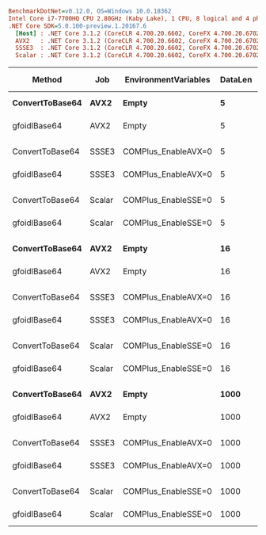 ``` ini

BenchmarkDotNet=v0.12.0, OS=Windows 10.0.18362
Intel Core i7-7700HQ CPU 2.80GHz (Kaby Lake), 1 CPU, 8 logical and 4 physical cores
.NET Core SDK=5.0.100-preview.1.20167.6
  [Host] : .NET Core 3.1.2 (CoreCLR 4.700.20.6602, CoreFX 4.700.20.6702), X64 RyuJIT
  AVX2   : .NET Core 3.1.2 (CoreCLR 4.700.20.6602, CoreFX 4.700.20.6702), X64 RyuJIT
  SSSE3  : .NET Core 3.1.2 (CoreCLR 4.700.20.6602, CoreFX 4.700.20.6702), X64 RyuJIT
  Scalar : .NET Core 3.1.2 (CoreCLR 4.700.20.6602, CoreFX 4.700.20.6702), X64 RyuJIT


```
|          Method |    Job | EnvironmentVariables | DataLen |        Mean |     Error |    StdDev | Ratio | RatioSD |  Gen 0 | Gen 1 | Gen 2 | Allocated |
|---------------- |------- |--------------------- |-------- |------------:|----------:|----------:|------:|--------:|-------:|------:|------:|----------:|
| **ConvertToBase64** |   **AVX2** |                **Empty** |       **5** |    **23.77 ns** |  **0.378 ns** |  **0.335 ns** |  **1.00** |    **0.00** | **0.0127** |     **-** |     **-** |      **40 B** |
|    gfoidlBase64 |   AVX2 |                Empty |       5 |    24.26 ns |  0.213 ns |  0.199 ns |  1.02 |    0.01 | 0.0127 |     - |     - |      40 B |
|                 |        |                      |         |             |           |           |       |         |        |       |       |           |
| ConvertToBase64 |  SSSE3 |  COMPlus_EnableAVX=0 |       5 |    24.55 ns |  0.621 ns |  0.715 ns |  1.00 |    0.00 | 0.0127 |     - |     - |      40 B |
|    gfoidlBase64 |  SSSE3 |  COMPlus_EnableAVX=0 |       5 |    24.60 ns |  0.542 ns |  0.507 ns |  1.00 |    0.02 | 0.0127 |     - |     - |      40 B |
|                 |        |                      |         |             |           |           |       |         |        |       |       |           |
| ConvertToBase64 | Scalar |  COMPlus_EnableSSE=0 |       5 |    23.93 ns |  0.340 ns |  0.318 ns |  1.00 |    0.00 | 0.0127 |     - |     - |      40 B |
|    gfoidlBase64 | Scalar |  COMPlus_EnableSSE=0 |       5 |    27.02 ns |  0.823 ns |  2.360 ns |  1.12 |    0.12 | 0.0127 |     - |     - |      40 B |
|                 |        |                      |         |             |           |           |       |         |        |       |       |           |
| **ConvertToBase64** |   **AVX2** |                **Empty** |      **16** |    **42.17 ns** |  **0.989 ns** |  **1.387 ns** |  **1.00** |    **0.00** | **0.0229** |     **-** |     **-** |      **72 B** |
|    gfoidlBase64 |   AVX2 |                Empty |      16 |    37.23 ns |  0.993 ns |  2.834 ns |  0.92 |    0.06 | 0.0229 |     - |     - |      72 B |
|                 |        |                      |         |             |           |           |       |         |        |       |       |           |
| ConvertToBase64 |  SSSE3 |  COMPlus_EnableAVX=0 |      16 |    41.97 ns |  0.807 ns |  0.715 ns |  1.00 |    0.00 | 0.0229 |     - |     - |      72 B |
|    gfoidlBase64 |  SSSE3 |  COMPlus_EnableAVX=0 |      16 |    34.63 ns |  0.600 ns |  0.561 ns |  0.82 |    0.02 | 0.0229 |     - |     - |      72 B |
|                 |        |                      |         |             |           |           |       |         |        |       |       |           |
| ConvertToBase64 | Scalar |  COMPlus_EnableSSE=0 |      16 |    42.37 ns |  0.512 ns |  0.479 ns |  1.00 |    0.00 | 0.0229 |     - |     - |      72 B |
|    gfoidlBase64 | Scalar |  COMPlus_EnableSSE=0 |      16 |    39.13 ns |  0.810 ns |  0.758 ns |  0.92 |    0.02 | 0.0229 |     - |     - |      72 B |
|                 |        |                      |         |             |           |           |       |         |        |       |       |           |
| **ConvertToBase64** |   **AVX2** |                **Empty** |    **1000** | **1,571.76 ns** | **11.677 ns** | **10.923 ns** |  **1.00** |    **0.00** | **0.8583** |     **-** |     **-** |    **2696 B** |
|    gfoidlBase64 |   AVX2 |                Empty |    1000 |   376.48 ns |  5.348 ns |  5.003 ns |  0.24 |    0.00 | 0.8793 |     - |     - |    2760 B |
|                 |        |                      |         |             |           |           |       |         |        |       |       |           |
| ConvertToBase64 |  SSSE3 |  COMPlus_EnableAVX=0 |    1000 | 1,562.76 ns | 15.192 ns | 13.467 ns |  1.00 |    0.00 | 0.8583 |     - |     - |    2696 B |
|    gfoidlBase64 |  SSSE3 |  COMPlus_EnableAVX=0 |    1000 |   449.36 ns |  8.947 ns | 15.193 ns |  0.29 |    0.01 | 0.8793 |     - |     - |    2760 B |
|                 |        |                      |         |             |           |           |       |         |        |       |       |           |
| ConvertToBase64 | Scalar |  COMPlus_EnableSSE=0 |    1000 | 1,611.21 ns | 32.101 ns | 46.038 ns |  1.00 |    0.00 | 0.8583 |     - |     - |    2696 B |
|    gfoidlBase64 | Scalar |  COMPlus_EnableSSE=0 |    1000 | 1,130.69 ns | 19.930 ns | 22.152 ns |  0.71 |    0.02 | 0.8793 |     - |     - |    2760 B |
